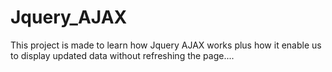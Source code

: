 # Jquery_AJAX

This project is made to learn how Jquery AJAX works plus how it enable us to display updated data without refreshing the page....
